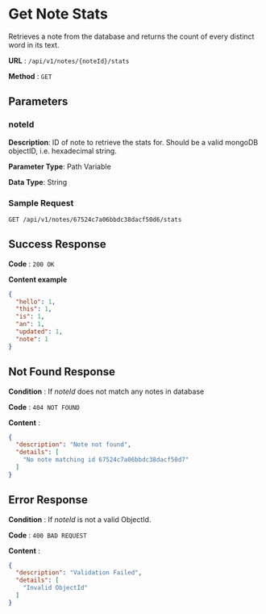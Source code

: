 # Get Note Stats

Retrieves a note from the database and returns the count of every distinct word in its text.

**URL** : `/api/v1/notes/{noteId}/stats`

**Method** : `GET`

## Parameters

### noteId

**Description**: ID of note to retrieve the stats for. Should be a valid mongoDB objectID, i.e. hexadecimal string.

**Parameter Type**: Path Variable

**Data Type**: String


### Sample Request

```
GET /api/v1/notes/67524c7a06bbdc38dacf50d6/stats
```

## Success Response

**Code** : `200 OK`

**Content example**

```json
{
  "hello": 1,
  "this": 1,
  "is": 1,
  "an": 1,
  "updated": 1,
  "note": 1
}
```
## Not Found Response

**Condition** : If _noteId_ does not match any notes in database

**Code** : `404 NOT FOUND`

**Content** :

```json
{
  "description": "Note not found",
  "details": [
    "No note matching id 67524c7a06bbdc38dacf50d7"
  ]
}
```


## Error Response

**Condition** : If _noteId_ is not a valid ObjectId.

**Code** : `400 BAD REQUEST`

**Content** :

```json
{
  "description": "Validation Failed",
  "details": [
    "Invalid ObjectId"
  ]
}
```